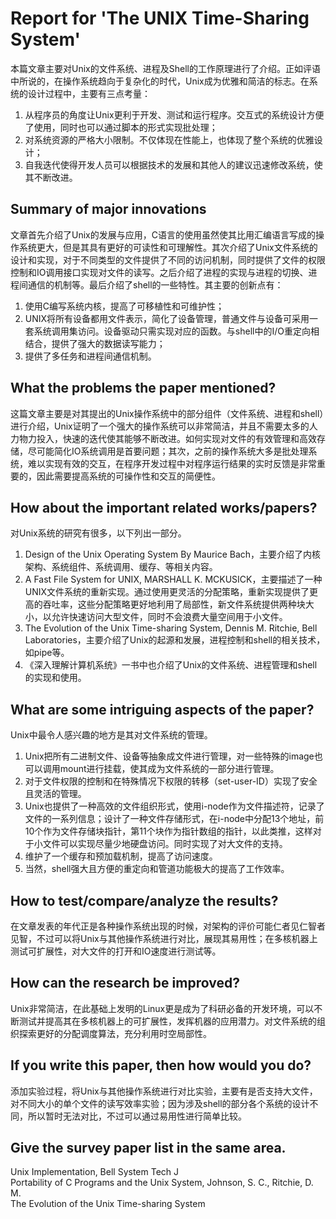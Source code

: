 # Report for 'The UNIX Time-Sharing System'
本篇文章主要对Unix的文件系统、进程及Shell的工作原理进行了介绍。正如评语中所说的，在操作系统趋向于复杂化的时代，Unix成为优雅和简洁的标志。在系统的设计过程中，主要有三点考量：
1. 从程序员的角度让Unix更利于开发、测试和运行程序。交互式的系统设计方便了使用，同时也可以通过脚本的形式实现批处理；
2. 对系统资源的严格大小限制。不仅体现在性能上，也体现了整个系统的优雅设计；
3. 自我迭代使得开发人员可以根据技术的发展和其他人的建议迅速修改系统，使其不断改进。  

## Summary of major innovations 
文章首先介绍了Unix的发展与应用，C语言的使用虽然使其比用汇编语言写成的操作系统更大，但是其具有更好的可读性和可理解性。其次介绍了Unix文件系统的设计和实现，对于不同类型的文件提供了不同的访问机制，同时提供了文件的权限控制和IO调用接口实现对文件的读写。之后介绍了进程的实现与进程的切换、进程间通信的机制等。最后介绍了shell的一些特性。其主要的创新点有：
1. 使用C编写系统内核，提高了可移植性和可维护性；
2. UNIX将所有设备都用文件表示，简化了设备管理，普通文件与设备可采用一套系统调用集访问。设备驱动只需实现对应的函数。与shell中的I/O重定向相结合，提供了强大的数据读写能力；
3. 提供了多任务和进程间通信机制。

## What the problems the paper mentioned?
这篇文章主要是对其提出的Unix操作系统中的部分组件（文件系统、进程和shell）进行介绍，Unix证明了一个强大的操作系统可以非常简洁，并且不需要太多的人力物力投入，快速的迭代使其能够不断改进。如何实现对文件的有效管理和高效存储，尽可能简化IO系统调用是首要问题；其次，之前的操作系统大多是批处理系统，难以实现有效的交互，在程序开发过程中对程序运行结果的实时反馈是非常重要的，因此需要提高系统的可操作性和交互的简便性。

## How about the important related works/papers?
对Unix系统的研究有很多，以下列出一部分。
1. Design of the Unix Operating System By Maurice Bach，主要介绍了内核架构、系统组件、系统调用、缓存、等相关内容。
2. A Fast File System for UNIX, MARSHALL K. MCKUSICK，主要描述了一种UNIX文件系统的重新实现。通过使用更灵活的分配策略，重新实现提供了更高的吞吐率，这些分配策略更好地利用了局部性，新文件系统提供两种块大小，以允许快速访问大型文件，同时不会浪费大量空间用于小文件。
3. The Evolution of the Unix Time-sharing System, Dennis M. Ritchie, Bell Laboratories，主要介绍了Unix的起源和发展，进程控制和shell的相关技术，如pipe等。
4. 《深入理解计算机系统》一书中也介绍了Unix的文件系统、进程管理和shell的实现和使用。

## What are some intriguing aspects of the paper?
Unix中最令人感兴趣的地方是其对文件系统的管理。
1. Unix把所有二进制文件、设备等抽象成文件进行管理，对一些特殊的image也可以调用mount进行挂载，使其成为文件系统的一部分进行管理。
2. 对于文件权限的控制和在特殊情况下权限的转移（set-user-ID）实现了安全且灵活的管理。
3. Unix也提供了一种高效的文件组织形式，使用i-node作为文件描述符，记录了文件的一系列信息；设计了一种文件存储形式，在i-node中分配13个地址，前10个作为文件存储块指针，第11个块作为指针数组的指针，以此类推，这样对于小文件可以实现尽量少地硬盘访问。同时实现了对大文件的支持。
4. 维护了一个缓存和预加载机制，提高了访问速度。
5. 当然，shell强大且方便的重定向和管道功能极大的提高了工作效率。

## How to test/compare/analyze the results?
在文章发表的年代正是各种操作系统出现的时候，对架构的评价可能仁者见仁智者见智，不过可以将Unix与其他操作系统进行对比，展现其易用性；在多核机器上测试可扩展性，对大文件的打开和IO速度进行测试等。

## How can the research be improved?
Unix非常简洁，在此基础上发明的Linux更是成为了科研必备的开发环境，可以不断测试并提高其在多核机器上的可扩展性，发挥机器的应用潜力。对文件系统的组织探索更好的分配调度算法，充分利用时空局部性。

## If you write this paper, then how would you do?
添加实验过程，将Unix与其他操作系统进行对比实验，主要有是否支持大文件，对不同大小的单个文件的读写效率实验；因为涉及shell的部分各个系统的设计不同，所以暂时无法对比，不过可以通过易用性进行简单比较。
## Give the survey paper list in the same area.
Unix Implementation, Bell System Tech J  
Portability of C Programs and the Unix System, Johnson, S. C., Ritchie, D. M.  
The Evolution of the Unix Time-sharing System
